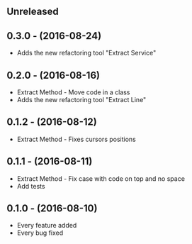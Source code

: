 ## Unreleased

## 0.3.0 - (2016-08-24)

* Adds the new refactoring tool "Extract Service"

## 0.2.0 - (2016-08-16)

* Extract Method - Move code in a class
* Adds the new refactoring tool "Extract Line"

## 0.1.2 - (2016-08-12)

* Extract Method - Fixes cursors positions

## 0.1.1 - (2016-08-11)

* Extract Method - Fix case with code on top and no space
* Add tests

## 0.1.0 - (2016-08-10)

* Every feature added
* Every bug fixed
